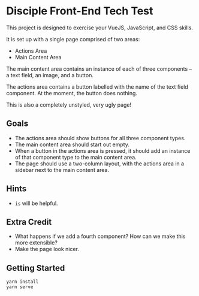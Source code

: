 # Disciple Front-End Tech Test

This project is designed to exercise your VueJS, JavaScript, and CSS skills.

It is set up with a single page comprised of two areas:

- Actions Area
- Main Content Area

The main content area contains an instance of each of three components – a text
field, an image, and a button.

The actions area contains a button labelled with the name of the text field
component.  At the moment, the button does nothing.

This is also a completely unstyled, very ugly page!


## Goals

- The actions area should show buttons for all three component types.
- The main content area should start out empty.
- When a button in the actions area is pressed, it should add an instance of
  that component type to the main content area.
- The page should use a two-column layout, with the actions area in a sidebar
  next to the main content area.


## Hints

- `is` will be helpful.


## Extra Credit

- What happens if we add a fourth component?  How can we make this more
  extensible?
- Make the page look nicer.


## Getting Started

```
yarn install
yarn serve
```
